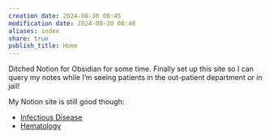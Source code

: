 ```yaml
---
creation date: 2024-08-30 00:45
modification date: 2024-08-30 00:48
aliases: index
share: true
publish_title: Home
---
```

Ditched Notion for Obsidian for some time. Finally set up this site so I can query my notes while I’m seeing patients in the out-patient department or in jail!  
  
My Notion site is still good though:   
- [Infectious Disease](https://didiowen.notion.site/336e4bf161d347f1a4ef74a78c55aade?v=1c01c8b26b084d9d92605f5ded2f27ce&pvs=74)  
- [Hematology](https://didiowen.notion.site/Hematology-b1a003097226464d9b6e861560fe7dc7?pvs=74)